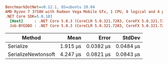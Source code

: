 ``` ini

BenchmarkDotNet=v0.12.1, OS=ubuntu 20.04
AMD Ryzen 7 3750H with Radeon Vega Mobile Gfx, 1 CPU, 8 logical and 4 physical cores
.NET Core SDK=5.0.103
  [Host]     : .NET Core 5.0.3 (CoreCLR 5.0.321.7203, CoreFX 5.0.321.7203), X64 RyuJIT
  Job-BYEDBO : .NET Core 5.0.3 (CoreCLR 5.0.321.7203, CoreFX 5.0.321.7203), X64 RyuJIT


```
|              Method |     Mean |     Error |    StdDev |
|-------------------- |---------:|----------:|----------:|
|           Serialize | 1.915 μs | 0.0382 μs | 0.0484 μs |
| SerializeNewtonsoft | 4.247 μs | 0.0821 μs | 0.0843 μs |
